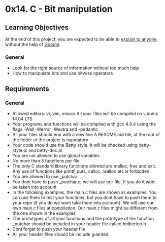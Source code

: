 # 0x14. C - Bit manipulation

[](https://s3.amazonaws.com/intranet-projects-files/holbertonschool-low_level_programming/232/bitwise.PNG)

## Learning Objectives
At the end of this project, you are expected to be able to [explain to anyone](https://intranet.hbtn.io/rltoken/5AHj2uaArtz66WdzSI7H6g), without the help of [Google](www.google.com/):

### General

* Look for the right source of information without too much help
* How to manipulate bits and use bitwise operators

## Requirements

### General

* Allowed editors: vi, vim, emacs
All your files will be compiled on Ubuntu 14.04 LTS
* Your programs and functions will be compiled with gcc 4.8.4 using the flags -Wall -Werror -Wextra and -pedantic
* All your files should end with a new line
A README.md file, at the root of the folder of the project is mandatory
* Your code should use the Betty style. It will be checked using betty-style.pl and betty-doc.pl
* You are not allowed to use global variables
* No more than 5 functions per file
* The only C standard library functions allowed are malloc, free and exit. Any use of functions like printf, puts, calloc, realloc etc is forbidden
* You are allowed to use _putchar
* You dont have to push _putchar.c, we will use our file. If you do it wont be taken into account
* In the following examples, the main.c files are shown as examples. You can use them to test your functions, but you dont have to push them to your repo (if you do we wont take them into account). We will use our own main.c files at compilation. Our main.c files might be different from the one shown in the examples
* The prototypes of all your functions and the prototype of the function _putchar should be included in your header file called holberton.h
* Dont forget to push your header file
* All your header files should be include guarded